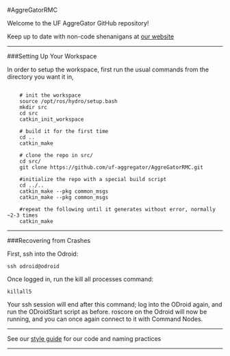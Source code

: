 #AggreGatorRMC

Welcome to the UF AggreGator GitHub repository!

Keep up to date with non-code shenanigans at [our website](http://www.ufaggregator.com "UF Aggregator Official Homepage")

----------------------------------------------------------

###Setting Up Your Workspace

In order to setup the workspace, first run the usual commands from the directory you want it in,
	
```shell

	# init the workspace
	source /opt/ros/hydro/setup.bash
	mkdir src
	cd src
	catkin_init_workspace

	# build it for the first time
	cd ..
	catkin_make

	# clone the repo in src/
	cd src/
	git clone https://github.com/uf-aggregator/AggreGatorRMC.git

	#initialize the repo with a special build script
	cd ../..
	catkin_make --pkg common_msgs
	catkin_make --pkg common_msgs

	#repeat the following until it generates without error, normally ~2-3 times
	catkin_make
```

---------------------------------------------------------

###Recovering from Crashes


First, ssh into the Odroid:

```
ssh odroid@odroid
```

Once logged in, run the kill all processes command:
```
killall5
```

Your ssh session will end after this command; log into the ODroid again, and run the ODroidStart script as before. 
roscore on the Odroid will now be running, and you can once again connect to it with Command Nodes.  

----------------------------------------------------------

See our [style guide](https://github.com/uf-aggregator/AggreGatorRMC/tree/master/Getting_Started/Style_Guide "UF Aggregator Style Guide") for our code and naming practices

----------------------------------------------------------


